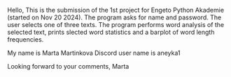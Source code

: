 Hello,
This is the submission of the 1st project for Engeto Python Akademie (started on Nov 20 2024).
The program asks for name and password.
The user selects one of three texts.
The program performs word analysis of the selected text, 
prints slected word statistics and a barplot of word length frequencies.

My name is Marta Martinkova
Discord user name is aneyka1

Looking forward to your comments,
Marta
